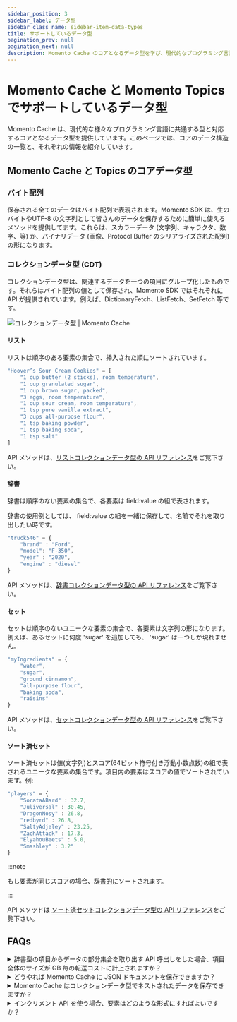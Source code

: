 ```yaml
---
sidebar_position: 3
sidebar_label: データ型
sidebar_class_name: sidebar-item-data-types
title: サポートしているデータ型
pagination_prev: null
pagination_next: null
description: Momento Cache のコアとなるデータ型を学び、現代的なプログラミング言語のに共通する型との対応をみてみましょう。
---
```


# Momento Cache と Momento Topics でサポートしているデータ型
Momento Cache は、現代的な様々なプログラミング言語に共通する型と対応するコアとなるデータ型を提供しています。このページでは、コアのデータ構造の一覧と、それぞれの情報を紹介しています。

## Momento Cache と Topics のコアデータ型

### バイト配列

保存される全てのデータはバイト配列で表現されます。Momento SDK は、生のバイトやUTF-8 の文字列として皆さんのデータを保存するために簡単に使えるメソッドを提供してます。これらは、スカラーデータ (文字列、キャラクタ、数字、等) か、バイナリデータ (画像、Protocol Buffer のシリアライズされた配列) の形になります。

### コレクションデータ型 (CDT)

コレクションデータ型は、関連するデータを一つの項目にグループ化したものです。それらはバイト配列の値として保存され、Momento SDK ではそれぞれに API が提供されています。例えば、DictionaryFetch、ListFetch、SetFetch 等です。

![コレクションデータ型 | Momento Cache](/img/collection_data_types.png)

#### リスト

リストは順序のある要素の集合で、挿入された順にソートされています。

```javascript
"Hoover’s Sour Cream Cookies" = [
    "1 cup butter (2 sticks), room temperature",
    "1 cup granulated sugar",
    "1 cup brown sugar, packed",
    "3 eggs, room temperature",
    "1 cup sour cream, room temperature",
    "1 tsp pure vanilla extract",
    "3 cups all-purpose flour",
    "1 tsp baking powder",
    "1 tsp baking soda",
    "1 tsp salt"
]
```

API メソッドは、[リストコレクションデータ型の API リファレンス](./api-reference/list-collections.md)をご覧下さい。

#### 辞書

辞書は順序のない要素の集合で、各要素は field:value の組で表されます。

辞書の使用例としては、 field:value の組を一緒に保存して、名前でそれを取り出したい時です。
```javascript
"truck546" = {
    "brand" : "Ford",
    "model": "F-350",
    "year" : "2020",
    "engine" : "diesel"
}
```

API メソッドは、[辞書コレクションデータ型の API リファレンス](./api-reference/dictionary-collections.md)をご覧下さい。

#### セット

セットは順序のないユニークな要素の集合で、各要素は文字列の形になります。例えば、あるセットに何度 'sugar' を追加しても、 'sugar' は一つしか現れません。

```javascript
"myIngredients" = {
    "water",
    "sugar",
    "ground cinnamon",
    "all-purpose flour",
    "baking soda",
    "raisins"
}
```

API メソッドは、[セットコレクションデータ型の API リファレンス](./api-reference/set-collections.md)をご覧下さい。

#### ソート済セット

ソート済セットは値(文字列)とスコア(64ビット符号付き浮動小数点数)の組で表されるユニークな要素の集合です。項目内の要素はスコアの値でソートされています。例:

```javascript
"players" = {
    "SorataABard" : 32.7,
    "Juliversal" : 30.45,
    "DragonNosy" : 26.8,
    "redbyrd" : 26.8,
    "SaltyAdjeley" : 23.25,
    "ZachAttack" : 17.3,
    "ElyahouBeets" : 5.0,
    "Smashley" : 3.2"
}
```

:::note

もし要素が同じスコアの場合、[辞書的に](https://www.dictionary.com/browse/lexicographically)ソートされます。

:::

API メソッドは [ソート済セットコレクションデータ型の API リファレンス](./api-reference/sorted-set-collections.md)をご覧下さい。

## FAQs
<details>
  <summary>辞書型の項目からデータの部分集合を取り出す API 呼出しをした場合、項目全体のサイズが GB 毎の転送コストに計上されますか？</summary>
いいえ、されません。例えば、もし全体で 50 KB ある辞書型の項目から、DictionaryGetField API 呼出しで 5 KB の field:value 組のデータを1つ取り出した場合、5 KB だけが GB 毎の転送コストに計上されます。
</details>

<details>
  <summary>どうやれば Momento Cache に JSON ドキュメントを保存できますか？</summary>
お好みの JSON ライブラリを使って、その JSON ドキュメントをバイト配列にシリアライズし、そのバイト配列を Momento Cache に挿入してください。または、JSON ドキュメントの各フィールドの値を辞書型に保存することもできます。
</details>

<details>
  <summary>Momento Cache はコレクションデータ型でネストされたデータを保存できますか？</summary>
直接的にはできません。ベストな選択肢としては、そのデータを JSON オブジェクトとして保存することで、お好みの JSON ライブラリを使って JSON ドキュメントをバイト配列にシリアライズしてからそのバイト配列を Momento Cache に挿入できます。
</details>

<details>
  <summary>インクリメント API を使う場合、要素はどのような形式にすればよいですか？</summary>
インクリメント API で使う要素は、基数 10 の整数を表現する UTF-8 の文字列で保存されている必要があります。もし要素がこの形式になっていない場合、API 呼出しは形式エラーを投げます。
</details>
